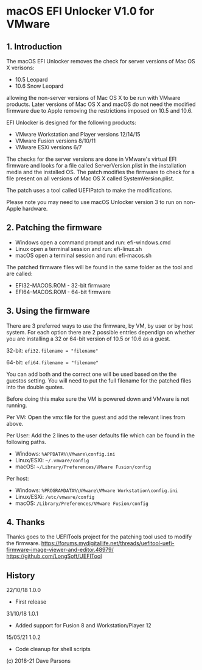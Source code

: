 # macOS EFI Unlocker V1.0 for VMware

## 1. Introduction

The macOS EFI Unlocker removes the check for server versions of Mac OS X verisons:

* 10.5 Leopard
* 10.6 Snow Leopard

allowing the non-server versions of Mac OS X to be run with VMware products. Later versions of Mac OS X and macOS
do not need the modified firmware due to Apple removing the restrictions imposed on 10.5 and 10.6.

EFI Unlocker is designed for the following products:

* VMware Workstation and Player versions 12/14/15
* VMware Fusion versions 8/10/11
* VMware ESXi versions 6/7

The checks for the server versions are done in VMware's virtual EFI firmware and looks for a file called
ServerVersion.plist in the installation media and the installed OS. The patch modifies the firmware to check
for a file present on all versions of Mac OS X called SystemVersion.plist.

The patch uses a tool called UEFIPatch to make the modifications.

Please note you may need to use macOS Unlocker version 3 to run on non-Apple hardware.

## 2. Patching the firmware

* Windows open a command prompt and run: efi-windows.cmd
* Linux open a terminal session and run: efi-linux.sh
* macOS open a terminal session and run: efi-macos.sh

The patched firmware files will be found in the same folder as the tool and are called:

* EFI32-MACOS.ROM - 32-bit firmware
* EFI64-MACOS.ROM - 64-bit firmware

## 3. Using the firmware

There are 3 preferred ways to use the firmware, by VM, by user or by host system. For each option there are 2 possible
entries dependign on whether you are installing a 32 or 64-bit version of 10.5 or 10.6 as a guest.

32-bit:
`efi32.filename = "filename"`

64-bit:
`efi64.filename = "filename"`

You can add both and the correct one will be used based on the the guestos setting. You will need to put the full
filename for the patched files into the double quotes.

Before doing this make sure the VM is powered down and VMware is not running.

Per VM:
Open the vmx file for the guest and add the relevant lines from above.

Per User:
Add the 2 lines to the user defaults file which can be found in the following paths.
* Windows: `%APPDATA%\VMware\config.ini`
* Linux/ESXi: `~/.vmware/config`
* macOS: `~/Library/Preferences/VMware Fusion/config`

Per host:
* Windows: `%PROGRAMDATA%\VMware\VMware Workstation\config.ini`
* Linux/ESXi: `/etc/vmware/config`
* macOS: `/Library/Preferences/VMware Fusion/config`

## 4. Thanks

Thanks goes to the UEFITools project for the patching tool used to modify the firmware.
https://forums.mydigitallife.net/threads/uefitool-uefi-firmware-image-viewer-and-editor.48979/
https://github.com/LongSoft/UEFITool

## History
22/10/18 1.0.0
- First release

31/10/18 1.0.1
- Added support for Fusion 8 and Workstation/Player 12

15/05/21 1.0.2
- Code cleanup for shell scripts

(c) 2018-21 Dave Parsons
